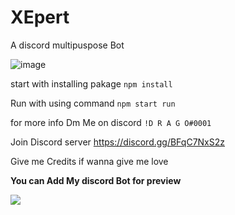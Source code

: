 # XEpert

A discord multipuspose Bot

![image](https://user-images.githubusercontent.com/92865043/232493369-4c8e3b77-d8b0-4b99-95aa-935c35bf3048.png)

start with installing pakage ``npm install``

Run with using command ``npm start run``

for more info Dm Me on discord ``!D R A G O#0001``

Join Discord server https://discord.gg/BFqC7NxS2z

Give me Credits if wanna give me love

**You can Add My discord Bot for preview**

<a href="https://top.gg/bot/1023810715250860105">
<img src="https://top.gg/api/widget/1023810715250860105.svg">
</a>
